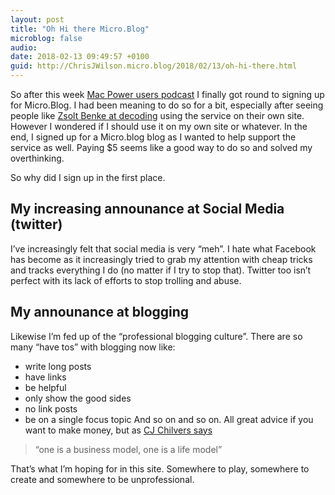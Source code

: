 ```yaml
---
layout: post
title: "Oh Hi there Micro.Blog"
microblog: false
audio: 
date: 2018-02-13 09:49:57 +0100
guid: http://ChrisJWilson.micro.blog/2018/02/13/oh-hi-there.html
---
```

So after this week [Mac Power users podcast](https://www.relay.fm/mpu/417) I finally got round to signing up for Micro.Blog. I had been meaning to do so for a bit, especially after seeing people like [Zsolt Benke at decoding](http://decoding.io/) using the service on their own site. However I wondered if I should use it on my own site or whatever. In the end, I signed up for a Micro.blog blog as I wanted to help support the service as well. Paying $5 seems like a good way to do so and solved my overthinking. 

So why did I sign up in the first place. 

## My increasing announance at Social Media (twitter)
I’ve increasingly felt that social media is very “meh”. I hate what Facebook has become as it increasingly tried to grab my attention with cheap tricks and tracks everything I do (no matter if I try to stop that). Twitter too isn’t perfect with its lack of efforts to stop trolling and abuse. 

## My announance at blogging 
Likewise I’m fed up of the “professional blogging culture”. There are so many “have tos” with blogging now like:  
- write long posts
- have links
- be helpful
- only show the good sides
- no link posts
- be on a single focus topic
And so on and so on. 
All great advice if you want to make money, but as [CJ Chilvers says](https://www.cjchilvers.com/blog/welcome-back-blogging)

> “one is a business model, one is a life model” 

That’s what I’m hoping for in this site. Somewhere to play, somewhere to create and somewhere to be unprofessional. 
